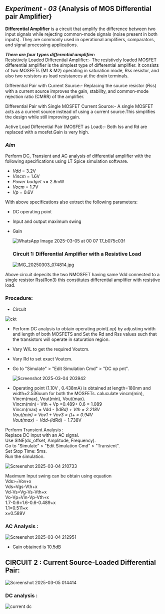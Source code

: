 ## *Experiment - 03* {Analysis of MOS Differential pair Amplifier}  
**Differential Amplifier** is a circuit that amplify the difference between two input signals while rejecting common-mode signals (noise present in both inputs). They are commonly used in operational amplifiers,   comparators, and signal processing applications.  

***There are four types differential amplifier:***   
 Resistively Loaded Differential Amplifier:- The resistively loaded MOSFET differential amplifier is the simplest type of differential amplifier. It consists of two MOSFETs (M1 & M2) operating in saturation mode, Rss resistor, and also two resistors as load resistances at the drain terminals.  
 
 Differential Pair with Current Source:- Replacing the source resistor (𝑅ss) with a current source improves the gain, stability, and common-mode rejection ratio (CMRR) of the amplifier.  

 Differential Pair with Single MOSFET Current Source:- A single MOSFET acts as a current source instead of using a current source.This simplifies the design while still improving gain.  

Active Load Differential Pair (MOSFET as Load):- Both Iss and Rd are replaced with a mosfet.Gain is very high.  

### *Aim*
  Perform  DC, Transient and AC analysis of differential amplifier with the following specifications using LT Spice simulation software.     

- *Vdd* = 3.2V
- *Vincm* = 1.6V 
- *Power budget* <= 2.8mW 
- *Vocm* = 1.7V 
- *Vp* = 0.6V

With above specifications also extract the following parameters:
- DC operating point
- Input and output maximum swing
- Gain

  ![WhatsApp Image 2025-03-05 at 00 07 17_b075c03f](https://github.com/user-attachments/assets/24521ea2-13f6-4d45-a674-a3725ff690dd)

  ### Circuit 1: Differential Amplifier with a Resistive Load
  ![IMG_20250303_074814.jpg](https://github.com/user-attachments/assets/cfc32586-fcce-4aa7-b1e8-74ae135d6dd4)

Above circuit depecits the two NMOSFET having same Vdd connected to a single resistor Rss(Ron3) this constitutes differential amplifier with resistive load.  

### Procedure:
 
- Circuit

![ckt](https://github.com/user-attachments/assets/6d7fa9c5-12ba-43ba-a8b6-218cfa17a1da)


* Perform DC analysis to obtain operating point(.op) by adjusting width and length of both MOSFETS and Set the Rd and Rss values such that the transistors will operate in saturation region.
* Vary W/L to get the required Voutcm.  
* Vary Rd to set exact Voutcm.  
* Go to "Simulate" > "Edit Simulation Cmd" > "DC op pnt".
  
  ![Screenshot 2025-03-04 203942](https://github.com/user-attachments/assets/32f4794a-a87d-4656-864b-6d1f14ee01de)

- Operating point (1.10V , 0.438mA) is obtained at length=180nm and width=2.536uum for both the MOSFETs.
  caluculate vincm(min), Vincm(max), Vout(min), Vout(max).  
Vincm(min)= Vth + Vp =0.489+ 0.6 = 1.089  
Vincm(max) = Vdd - (Id*Rd) + Vth = 2.218V  
Vout(min) = Vov1 + Vov3 = ()+ = 0.94V  
Vout(max) = Vdd-(Id*Rd) = 1.738V  

Perform Transient Analysis :    
Replace DC input with an AC signal.  
Use SINE(dc_offset, Amplitude, Frequency).  
Go to "Simulate" > "Edit Simulation Cmd" > "Transient".  
Set Stop Time: 5ms.  
Run the simulation.  

 ![Screenshot 2025-03-04 210733](https://github.com/user-attachments/assets/a67474b3-9ab0-4f96-a407-d85b36247270)

  Maximum Input swing can be obtain using equation  
    Vds>=Vov+x  
    Vds=Vgs-Vth+x  
    Vd-Vs=Vg-Vs-Vth+x  
    Vo-Vp=Vin-Vp-Vth+x  
    1.7-0.6=1.6-0.6-0.489+x  
    1.1=0.511+x  
    x=0.589V

### AC Analysis :  

 ![Screenshot 2025-03-04 212951](https://github.com/user-attachments/assets/d277b655-0195-4459-b00a-c86808a76b91)
    
 - Gain obtained is 10.5dB  

## CIRCUIT 2 : Current Source-Loaded Differential Pair:  


![Screenshot 2025-03-05 014414](https://github.com/user-attachments/assets/0ffb09e3-ae0d-47cc-a789-e7da553c70b6)  

### DC analysis :  

![current dc](https://github.com/user-attachments/assets/93b7f3c9-d289-4b60-b051-e39028d19a5d)



   












 

 
 
 

